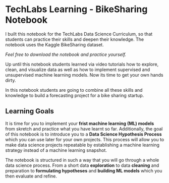 # TechLabs Learning - BikeSharing Notebook

I built this notebook for the TechLabs Data Science Curriculum, so that students can practice their skills and deepen their knowledge. The notebook uses the Kaggle BikeSharing dataset.

*Feel free to download the notebook and practice yourself.*

Up until this notebook students learned via video tutorials how to explore, clean, and visualize data as well as how to implement supervised and unsupervised machine learning models. Now its time to get your own hands dirty.

In this notebook students are going to combine all these skills and knowledge to build a forecasting project for a bike sharing startup.

## Learning Goals

It is time for you to implement your **frist machine learning (ML) models** from skretch and practice what you have learnt so far. Additionally, the goal of this notebook is to introduce you to a **Data Science Hypothesis Process** which you can use later for your own projects. This process will allow you to make data science projects repeatable by establishing a machine learning strategy instead of a machine learning snapshot.

The notebook is structured in such a way that you will go through a whole data science process. From a short data **exploration** to data **cleaning** and preparation to **formulating hypotheses** and **building ML models** which you then evaluate and refine.